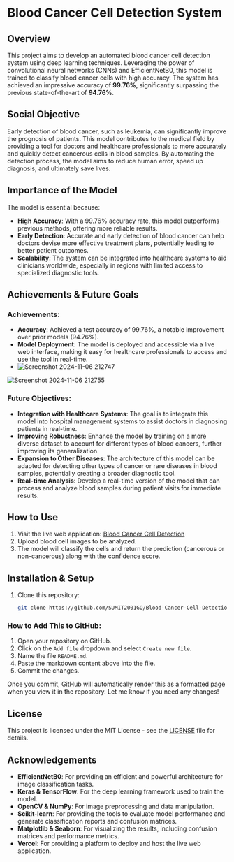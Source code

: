 # Blood Cancer Cell Detection System

## Overview
This project aims to develop an automated blood cancer cell detection system using deep learning techniques. Leveraging the power of convolutional neural networks (CNNs) and EfficientNetB0, this model is trained to classify blood cancer cells with high accuracy. The system has achieved an impressive accuracy of **99.76%**, significantly surpassing the previous state-of-the-art of **94.76%**.

## Social Objective
Early detection of blood cancer, such as leukemia, can significantly improve the prognosis of patients. This model contributes to the medical field by providing a tool for doctors and healthcare professionals to more accurately and quickly detect cancerous cells in blood samples. By automating the detection process, the model aims to reduce human error, speed up diagnosis, and ultimately save lives.

## Importance of the Model
The model is essential because:
- **High Accuracy**: With a 99.76% accuracy rate, this model outperforms previous methods, offering more reliable results.
- **Early Detection**: Accurate and early detection of blood cancer can help doctors devise more effective treatment plans, potentially leading to better patient outcomes.
- **Scalability**: The system can be integrated into healthcare systems to aid clinicians worldwide, especially in regions with limited access to specialized diagnostic tools.

## Achievements & Future Goals
### Achievements:
- **Accuracy**: Achieved a test accuracy of 99.76%, a notable improvement over prior models (94.76%).
- **Model Deployment**: The model is deployed and accessible via a live web interface, making it easy for healthcare professionals to access and use the tool in real-time.
- ![Screenshot 2024-11-06 212747](https://github.com/user-attachments/assets/102d5526-2472-45b9-a81a-217c7b611961)

![Screenshot 2024-11-06 212755](https://github.com/user-attachments/assets/d7c262dc-2326-4f59-bd28-1e3dc35b575b)

### Future Objectives:
- **Integration with Healthcare Systems**: The goal is to integrate this model into hospital management systems to assist doctors in diagnosing patients in real-time.
- **Improving Robustness**: Enhance the model by training on a more diverse dataset to account for different types of blood cancers, further improving its generalization.
- **Expansion to Other Diseases**: The architecture of this model can be adapted for detecting other types of cancer or rare diseases in blood samples, potentially creating a broader diagnostic tool.
- **Real-time Analysis**: Develop a real-time version of the model that can process and analyze blood samples during patient visits for immediate results.

## How to Use
1. Visit the live web application: [Blood Cancer Cell Detection](https://hema-detect-website.vercel.app/)
2. Upload blood cell images to be analyzed.
3. The model will classify the cells and return the prediction (cancerous or non-cancerous) along with the confidence score.

## Installation & Setup
1. Clone this repository:
   ```bash
   git clone https://github.com/SUMIT2001GO/Blood-Cancer-Cell-Detection-System-Using-CNN-VGG16.git

### How to Add This to GitHub:
1. Open your repository on GitHub.
2. Click on the `Add file` dropdown and select `Create new file`.
3. Name the file `README.md`.
4. Paste the markdown content above into the file.
5. Commit the changes.

Once you commit, GitHub will automatically render this as a formatted page when you view it in the repository. Let me know if you need any changes!
## License

This project is licensed under the MIT License - see the [LICENSE](LICENSE) file for details.
## Acknowledgements

- **EfficientNetB0**: For providing an efficient and powerful architecture for image classification tasks.
- **Keras & TensorFlow**: For the deep learning framework used to train the model.
- **OpenCV & NumPy**: For image preprocessing and data manipulation.
- **Scikit-learn**: For providing the tools to evaluate model performance and generate classification reports and confusion matrices.
- **Matplotlib & Seaborn**: For visualizing the results, including confusion matrices and performance metrics.
- **Vercel**: For providing a platform to deploy and host the live web application.


